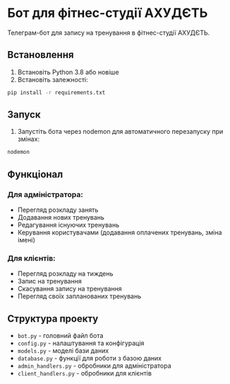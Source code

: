 # Бот для фітнес-студії АХУДЄТЬ

Телеграм-бот для запису на тренування в фітнес-студії АХУДЄТЬ.

## Встановлення

1. Встановіть Python 3.8 або новіше
2. Встановіть залежності:
```bash
pip install -r requirements.txt
```

## Запуск

1. Запустіть бота через nodemon для автоматичного перезапуску при змінах:
```bash
nodemon
```

## Функціонал

### Для адміністратора:
- Перегляд розкладу занять
- Додавання нових тренувань
- Редагування існуючих тренувань
- Керування користувачами (додавання оплачених тренувань, зміна імені)

### Для клієнтів:
- Перегляд розкладу на тиждень
- Запис на тренування
- Скасування запису на тренування
- Перегляд своїх запланованих тренувань

## Структура проекту

- `bot.py` - головний файл бота
- `config.py` - налаштування та конфігурація
- `models.py` - моделі бази даних
- `database.py` - функції для роботи з базою даних
- `admin_handlers.py` - обробники для адміністратора
- `client_handlers.py` - обробники для клієнтів 